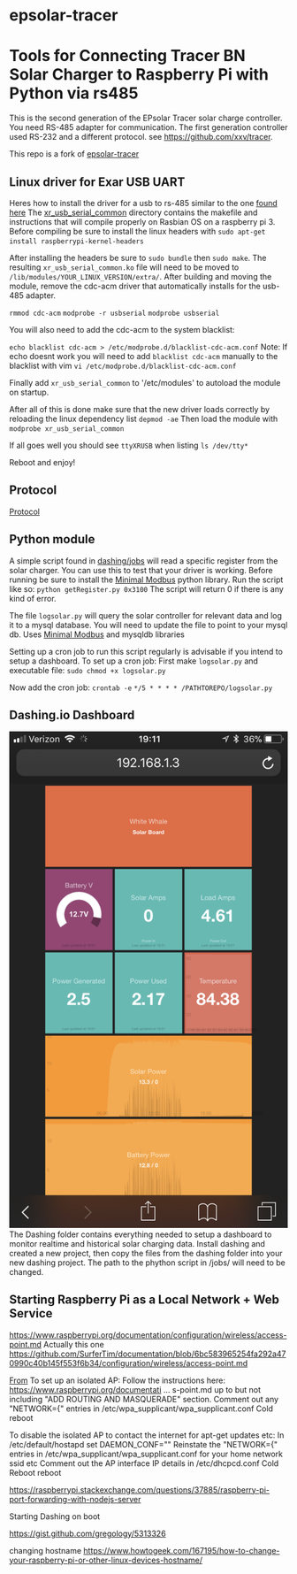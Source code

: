 # epsolar-tracer
Tools for Connecting Tracer BN Solar Charger to Raspberry Pi with Python via rs485
===================================================

This is the second generation of the EPsolar Tracer solar charge controller. 
You need RS-485 adapter for communication. The first generation controller 
used RS-232 and a different protocol. see https://github.com/xxv/tracer.

This repo is a fork of [epsolar-tracer](https://github.com/kasbert/epsolar-tracer/)

Linux driver for Exar USB UART
------------------------------
Heres how to install the driver for a usb to rs-485 similar to the one [found here](https://www.amazon.com/gp/product/B016RU8JUY/ref=oh_aui_search_detailpage?ie=UTF8&psc=1)
The [xr_usb_serial_common](xr_usb_serial_common-1a/) directory contains the makefile and instructions that will compile properly on Rasbian OS on a raspberry pi 3. Before compiling be sure to install the linux headers with
`sudo apt-get install raspberrypi-kernel-headers`

After installing the headers be sure to `sudo bundle` then `sudo make`.
The resulting `xr_usb_serial_common.ko` file will need to be moved to `/lib/modules/YOUR_LINUX_VERSION/extra/`.
After building and moving the module, remove the cdc-acm driver that automatically installs for the usb-485 adapter.

`rmmod cdc-acm`
`modprobe -r usbserial`
`modprobe usbserial`

You will also need to add the cdc-acm to the system blacklist:

`echo blacklist cdc-acm > /etc/modprobe.d/blacklist-cdc-acm.conf`
Note: If echo doesnt work you will need to add `blacklist cdc-acm` manually to the blacklist with vim `vi /etc/modprobe.d/blacklist-cdc-acm.conf`

Finally add `xr_usb_serial_common` to '/etc/modules' to autoload the module on startup.

After all of this is done make sure that the new driver loads correctly by reloading the linux dependency list `depmod -ae`
Then load the module with `modprobe xr_usb_serial_common`

If all goes well you should see `ttyXRUSB` when listing `ls /dev/tty*`

Reboot and enjoy!

Protocol
--------
[Protocol](http://www.solar-elektro.cz/data/dokumenty/1733_modbus_protocol.pdf)

Python module
-------------
A simple script found in [dashing/jobs](dashing/jobs/getRegistery.py) will read a specific register from the solar charger. You can use this to test that your driver is working. Before running be sure to install the [Minimal Modbus](https://github.com/pyhys/minimalmodbus) python library.
Run the script like so:
`python getRegister.py 0x3100`
The script will return 0 if there is any kind of error.

The file `logsolar.py` will query the solar controller for relevant data and log it to a mysql database. You will need to update the file to point to your mysql db.
Uses [Minimal Modbus](https://github.com/pyhys/minimalmodbus) and mysqldb libraries

Setting up a cron job to run this script regularly is advisable if you intend to setup a dashboard.
To set up a cron job:
First make `logsolar.py` and executable file:
`sudo chmod +x logsolar.py`

Now add the cron job:
`crontab -e`
`*/5 * * * * /PATHTOREPO/logsolar.py`

Dashing.io Dashboard
--------------------
![Img](img/IMG_2011.png)
The Dashing folder contains everything needed to setup a dashboard to monitor realtime and historical solar charging data. Install dashing and created a new project, then copy the files from the dashing folder into your new dashing project. The path to the phython script in /jobs/ will need to be changed.

Starting Raspberry Pi as a Local Network + Web Service
------------------------------------------------------

https://www.raspberrypi.org/documentation/configuration/wireless/access-point.md
Actually this one
https://github.com/SurferTim/documentation/blob/6bc583965254fa292a470990c40b145f553f6b34/configuration/wireless/access-point.md

[From](https://www.raspberrypi.org/forums/viewtopic.php?t=208664)
To set up an isolated AP:
Follow the instructions here: https://www.raspberrypi.org/documentati ... s-point.md up to but not including "ADD ROUTING AND MASQUERADE" section.
Comment out any "NETWORK={" entries in /etc/wpa_supplicant/wpa_supplicant.conf
Cold reboot

To disable the isolated AP to contact the internet for apt-get updates etc:
In /etc/default/hostapd set DAEMON_CONF=""
Reinstate the "NETWORK={" entries in /etc/wpa_supplicant/wpa_supplicant.conf for your home network ssid etc
Comment out the AP interface IP details in /etc/dhcpcd.conf
Cold Reboot reboot

https://raspberrypi.stackexchange.com/questions/37885/raspberry-pi-port-forwarding-with-nodejs-server


Starting Dashing on boot

https://gist.github.com/gregology/5313326

changing hostname
https://www.howtogeek.com/167195/how-to-change-your-raspberry-pi-or-other-linux-devices-hostname/

